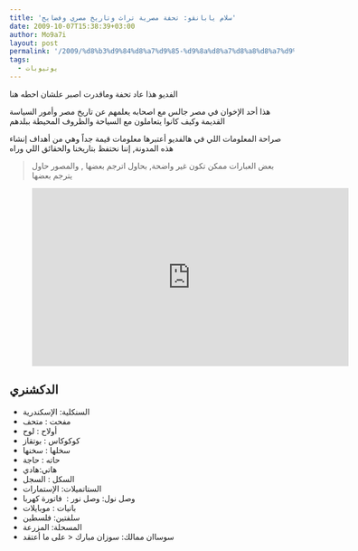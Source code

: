 ```yaml
---
title: 'سلام يابانقو: تحفة مصرية تراث وتاريخ مصري وفضايح'
date: 2009-10-07T15:38:39+03:00
author: Mo9a7i
layout: post
permalink: '/2009/%d8%b3%d9%84%d8%a7%d9%85-%d9%8a%d8%a7%d8%a8%d8%a7%d9%86%d9%82%d9%88-%d8%aa%d8%ad%d9%81%d8%a9-%d9%85%d8%b5%d8%b1%d9%8a%d8%a9-%d8%aa%d8%b1%d8%a7%d8%ab-%d9%88%d8%aa%d8%a7%d8%b1%d9%8a%d8%ae-%d9%85%d8%b5/'
tags:
  - يوتيوبات
---
```

الفديو هذا عاد تحفة وماقدرت اصبر علشان احطه هنا

هذا أحد الإخوان في مصر جالس مع اصحابه يعلمهم عن تاريخ مصر وأمور السياسة القديمة وكيف كانوا يتعاملون مع السياحة والظروف المحيطة ببلدهم

صراحة المعلومات اللي في هالفديو أعتبرها معلومات قيمة جداً وهي من أهداف إنشاء هذه المدونة, إننا نحتفظ بتاريخنا والحقائق اللي وراه

> بعض العبارات ممكن تكون غير واضحة, بحاول اترجم بعضها , والمصور حاول يترجم بعضها

<figure class="video_container">
  <iframe width="560" height="315" src="https://www.youtube.com/embed/NV5u8vz3ASU" frameborder="0" allow="accelerometer; autoplay; clipboard-write; encrypted-media; gyroscope; picture-in-picture" allowfullscreen></iframe>

</figure>

## الدكشنري

* السنكلية: الإسكندرية
* مفحت : متحف
* أولاح : لوح
* كوكوكاس : بوتقاز
* سخلها : سخنها
* حاته : حاجة
* هاتي:هادي
* السكل : السجل
* الستاتميلات: الإستمارات
* وصل نول: وصل نور :  فاتورة كهربا
* بانيات : موبايلات
* سلفتين: فلسطين
* المسحلة: المزرعة
* سوساان ممالك: سوزان مبارك < على ما أعتقد